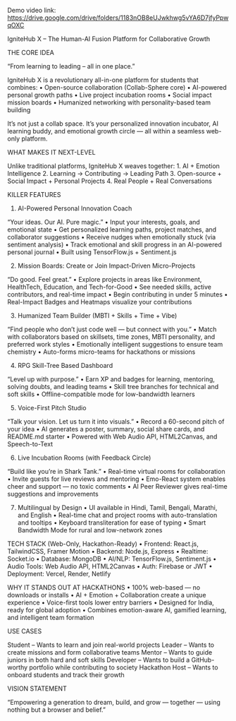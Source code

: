 Demo video link: https://drive.google.com/drive/folders/1183nOB8eUJwkhwg5vYA6D7jfyPpwqOXC

IgniteHub X – The Human-AI Fusion Platform for Collaborative Growth

THE CORE IDEA

“From learning to leading – all in one place.”

IgniteHub X is a revolutionary all-in-one platform for students that combines:
	•	Open-source collaboration (Collab-Sphere core)
	•	AI-powered personal growth paths
	•	Live project incubation rooms
	•	Social impact mission boards
	•	Humanized networking with personality-based team building

It’s not just a collab space.
It’s your personalized innovation incubator, AI learning buddy, and emotional growth circle — all within a seamless web-only platform.


WHAT MAKES IT NEXT-LEVEL

Unlike traditional platforms, IgniteHub X weaves together:
	1.	AI + Emotion Intelligence
	2.	Learning → Contributing → Leading Path
	3.	Open-source + Social Impact + Personal Projects
	4.	Real People + Real Conversations


KILLER FEATURES

1. AI-Powered Personal Innovation Coach

“Your ideas. Our AI. Pure magic.”
	•	Input your interests, goals, and emotional state
	•	Get personalized learning paths, project matches, and collaborator suggestions
	•	Receive nudges when emotionally stuck (via sentiment analysis)
	•	Track emotional and skill progress in an AI-powered personal journal
	•	Built using TensorFlow.js + Sentiment.js


2. Mission Boards: Create or Join Impact-Driven Micro-Projects

“Do good. Feel great.”
	•	Explore projects in areas like Environment, HealthTech, Education, and Tech-for-Good
	•	See needed skills, active contributors, and real-time impact
	•	Begin contributing in under 5 minutes
	•	Real-Impact Badges and Heatmaps visualize your contributions


3. Humanized Team Builder (MBTI + Skills + Time + Vibe)

“Find people who don’t just code well — but connect with you.”
	•	Match with collaborators based on skillsets, time zones, MBTI personality, and preferred work styles
	•	Emotionally intelligent suggestions to ensure team chemistry
	•	Auto-forms micro-teams for hackathons or missions


4. RPG Skill-Tree Based Dashboard

“Level up with purpose.”
	•	Earn XP and badges for learning, mentoring, solving doubts, and leading teams
	•	Skill tree branches for technical and soft skills
	•	Offline-compatible mode for low-bandwidth learners


5. Voice-First Pitch Studio

“Talk your vision. Let us turn it into visuals.”
	•	Record a 60-second pitch of your idea
	•	AI generates a poster, summary, social share cards, and README.md starter
	•	Powered with Web Audio API, HTML2Canvas, and Speech-to-Text


6. Live Incubation Rooms (with Feedback Circle)

“Build like you’re in Shark Tank.”
	•	Real-time virtual rooms for collaboration
	•	Invite guests for live reviews and mentoring
	•	Emo-React system enables cheer and support — no toxic comments
	•	AI Peer Reviewer gives real-time suggestions and improvements


7. Multilingual by Design
	•	UI available in Hindi, Tamil, Bengali, Marathi, and English
	•	Real-time chat and project rooms with auto-translation and tooltips
	•	Keyboard transliteration for ease of typing
	•	Smart Bandwidth Mode for rural and low-network zones


TECH STACK (Web-Only, Hackathon-Ready)
	•	Frontend: React.js, TailwindCSS, Framer Motion
	•	Backend: Node.js, Express
	•	Realtime: Socket.io
	•	Database: MongoDB
	•	AI/NLP: TensorFlow.js, Sentiment.js
	•	Audio Tools: Web Audio API, HTML2Canvas
	•	Auth: Firebase or JWT
	•	Deployment: Vercel, Render, Netlify


WHY IT STANDS OUT AT HACKATHONS
	•	100% web-based — no downloads or installs
	•	AI + Emotion + Collaboration create a unique experience
	•	Voice-first tools lower entry barriers
	•	Designed for India, ready for global adoption
	•	Combines emotion-aware AI, gamified learning, and intelligent team formation


USE CASES

Student – Wants to learn and join real-world projects
Leader – Wants to create missions and form collaborative teams
Mentor – Wants to guide juniors in both hard and soft skills
Developer – Wants to build a GitHub-worthy portfolio while contributing to society
Hackathon Host – Wants to onboard students and track their growth


VISION STATEMENT

“Empowering a generation to dream, build, and grow — together — using nothing but a browser and belief.”
